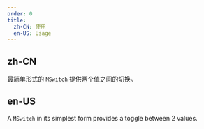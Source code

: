 ```yaml
---
order: 0
title:
  zh-CN: 使用
  en-US: Usage
---
```


## zh-CN

最简单形式的 `MSwitch` 提供两个值之间的切换。

## en-US

A `MSwitch` in its simplest form provides a toggle between 2 values.

